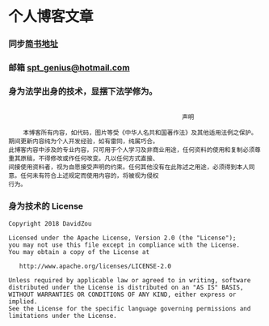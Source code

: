 # 个人博客文章

### 同步[简书地址](https://www.jianshu.com/u/b4cb01296340)

### 邮箱 spt_genius@hotmail.com


### 身为法学出身的技术，显摆下法学修为。

```

                                                声明

    本博客所有内容，如代码，图片等受《中华人名共和国著作法》及其他适用法例之保护。期间更新内容纯为个人开发经验，如有雷同，纯属巧合。
此博客内容中涉及的专业内容，只可用于个人学习及非商业用途，任何资料的使用和复制必须尊重其原稿，不得修改或作任何改变。凡以任何方式直接、
间接使用资料者，视为自愿接受声明的约束。任何其他没有在此陈述之用途，必须得到本人同意。任何未有符合上述规定而使用内容的，将被视为侵权
行为。

```

### 身为技术的 License

```
Copyright 2018 DavidZou

Licensed under the Apache License, Version 2.0 (the "License");
you may not use this file except in compliance with the License.
You may obtain a copy of the License at

   http://www.apache.org/licenses/LICENSE-2.0

Unless required by applicable law or agreed to in writing, software
distributed under the License is distributed on an "AS IS" BASIS,
WITHOUT WARRANTIES OR CONDITIONS OF ANY KIND, either express or implied.
See the License for the specific language governing permissions and
limitations under the License.
```
